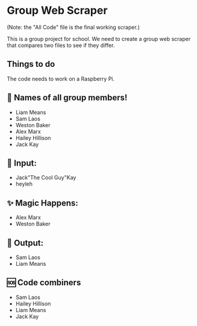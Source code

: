 # Group Web Scraper
(Note: the "All Code" file is the final working scraper.)

This is a group project for school. We need to create a group web scraper that compares two files to see if they differ.

## Things to do
The code needs to work on a Raspberry Pi.

## 👥 Names of all group members!
- Liam Means
- Sam Laos
- Weston Baker
- Alex Marx
- Hailey Hillison
- Jack Kay

## 🔢 Input:
- Jack"The Cool Guy"Kay
- heyleh

## ✨ Magic Happens:
- Alex Marx
- Weston Baker

## 💬 Output:
- Sam Laos
- Liam Means

## 🆘 Code combiners
- Sam Laos
- Hailey Hillison
- Liam Means
- Jack Kay
